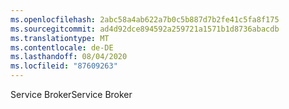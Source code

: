 ```yaml
---
ms.openlocfilehash: 2abc58a4ab622a7b0c5b887d7b2fe41c5fa8f175
ms.sourcegitcommit: ad4d92dce894592a259721a1571b1d8736abacdb
ms.translationtype: MT
ms.contentlocale: de-DE
ms.lasthandoff: 08/04/2020
ms.locfileid: "87609263"
---
```

<span data-ttu-id="ee91d-101">Service Broker</span><span class="sxs-lookup"><span data-stu-id="ee91d-101">Service Broker</span></span>
